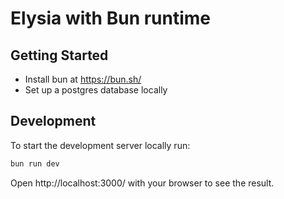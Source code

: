 # Elysia with Bun runtime

## Getting Started

- Install bun at https://bun.sh/
- Set up a postgres database locally

## Development

To start the development server locally run:

```bash
bun run dev
```

Open http://localhost:3000/ with your browser to see the result.

